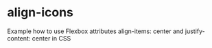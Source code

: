 # align-icons
Example how to use Flexbox attributes align-items: center and justify-content: center in CSS

